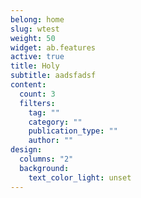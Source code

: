 ```yaml
---
belong: home
slug: wtest
weight: 50
widget: ab.features
active: true
title: Holy
subtitle: aadsfadsf
content:
  count: 3
  filters:
    tag: ""
    category: ""
    publication_type: ""
    author: ""
design:
  columns: "2"
  background:
    text_color_light: unset
---
```

